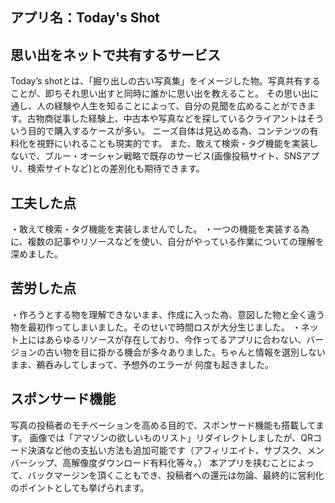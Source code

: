 ## アプリ名：Today's Shot

## 思い出をネットで共有するサービス
   Today’s shotとは、「掘り出しの古い写真集」をイメージした物。写真共有することが、即ちそれ思い出すと同時に誰かに思い出を教えること。
   その思い出に通し、人の経験や人生を知ることによって、自分の見聞を広めることができます。古物商従事した経験上、中古本や写真などを探しているクライアントはそういう目的で購入するケースが多い。
   ニーズ自体は見込める為、コンテンツの有料化を視野にいれることも現実的です。
   また、敢えて検索・タグ機能を実装しないで、ブルー・オーシャン戦略で既存のサービス(画像投稿サイト、SNSアプリ、検索サイトなど)との差別化も期待できます。
   
## 工夫した点
   ・敢えて検索・タグ機能を実装しませんでした。
   ・一つの機能を実装する為に、複数の記事やリソースなどを使い、自分がやっている作業についての理解を深めました。

## 苦労した点
   ・作ろうとする物を理解できないまま、作成に入った為、意図した物と全く違う物を最初作ってしまいました。そのせいで時間ロスが大分生じました。
   ・ネット上にはあらゆるリソースが存在しており、今作ってるアプリに合わない、バージョンの古い物を目に掛かる機会が多々ありました。ちゃんと情報を選別しないまま、鵜呑みしてしまって、予想外のエラーが          何度も起きました。

## スポンサード機能
   写真の投稿者のモチベーションを高める目的で、スポンサード機能も搭載してます。
   画像では「アマゾンの欲しいものリスト」リダイレクトしましたが、QRコード決済など他の支払い方法も追加可能です（アフィリエイト、サブスク、メンバーシップ、高解像度ダウンロード有料化等々。）
   本アプリを挟むことによって、バックマージンを頂くこともでき、投稿者への還元は勿論、最終的に営利化のポイントとしても挙げられます。
